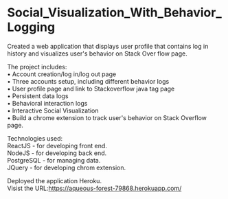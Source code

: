 # Social_Visualization_With_Behavior_Logging
Created a web application that displays user profile that contains log in history and visualizes user's behavior on Stack Over flow page.

The project includes:<br />
• Account creation/log in/log out page <br />
• Three accounts setup, including different behavior logs <br />
• User profile page and link to Stackoverflow java tag page <br />
• Persistent data logs <br />
• Behavioral interaction logs <br /> 
• Interactive Social Visualization <br />
• Build a chrome extension to track user's behavior on Stack Overflow page. <br />

Technologies used:<br />
 ReactJS - for developing front end. <br />
 NodeJS - for developing back end. <br />
 PostgreSQL - for managing data. <br />
 JQuery - for developing chrom extension. <br />
 
 Deployed the application Heroku. <br />
 Visist the URL:https://aqueous-forest-79868.herokuapp.com/
